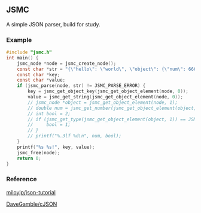 ## JSMC
A simple JSON parser, build for study.
### Example
```c
#include "jsmc.h"
int main() {
    jsmc_node *node = jsmc_create_node();
    const char *str = "{\"hello\": \"world\", \"object\": {\"num\": 666.666, \"bool\": true}}";
    const char *key;
    const char *value;
    if (jsmc_parse(node, str) != JSMC_PARSE_ERROR) {
        key = jsmc_get_object_key(jsmc_get_object_element(node, 0));
        value = jsmc_get_string(jsmc_get_object_element(node, 0));
        // jsmc_node *object = jsmc_get_object_element(node, 1);
        // double num = jsmc_get_number(jsmc_get_object_element(object, 0));
        // int bool = 2;
        // if (jsmc_get_type(jsmc_get_object_element(object, 1)) == JSMC_TRUE) {
        //     bool = 1;
        // }
        // printf("%.3lf %d\n", num, bool);
    }
    printf("%s %s!", key, value);
    jsmc_free(node);
    return 0;
}
```
### Reference
[miloyip/json-tutorial](https://github.com/miloyip/json-tutorial)

[DaveGamble/cJSON](https://github.com/DaveGamble/cJSON)
